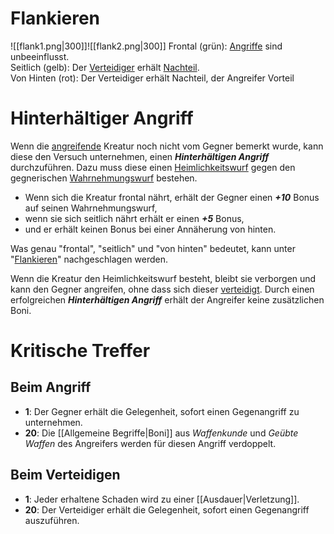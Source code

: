 # Flankieren
![[flank1.png|300]]![[flank2.png|300]]
Frontal (grün): [Angriffe](https://jaegerstein.github.io/#Kampf) sind unbeeinflusst.  
Seitlich (gelb): Der [Verteidiger](https://jaegerstein.github.io/#Verteidigung) erhält [Nachteil](https://jaegerstein.github.io/#Vorteil%20%26%20Nachteil).  
Von Hinten (rot): Der Verteidiger erhält Nachteil, der Angreifer Vorteil

# Hinterhältiger Angriff
Wenn die [angreifende](https://jaegerstein.github.io/#Kampf) Kreatur noch nicht vom Gegner bemerkt wurde, kann diese den Versuch unternehmen, einen **_Hinterhältigen Angriff_** durchzuführen. Dazu muss diese einen [Heimlichkeitswurf](https://jaegerstein.github.io/#F%C3%A4higkeiten) gegen den gegnerischen [Wahrnehmungswurf](https://jaegerstein.github.io/#Attribute) bestehen.

- Wenn sich die Kreatur frontal nährt, erhält der Gegner einen **_+10_** Bonus auf seinen Wahrnehmungswurf,
- wenn sie sich seitlich nährt erhält er einen **_+5_** Bonus,
- und er erhält keinen Bonus bei einer Annäherung von hinten.

Was genau "frontal", "seitlich" und "von hinten" bedeutet, kann unter "[Flankieren](https://jaegerstein.github.io/#Flankieren)" nachgeschlagen werden.

Wenn die Kreatur den Heimlichkeitswurf besteht, bleibt sie verborgen und kann den Gegner angreifen, ohne dass sich dieser [verteidigt](https://jaegerstein.github.io/#Verteidigung). Durch einen erfolgreichen **_Hinterhältigen Angriff_** erhält der Angreifer keine zusätzlichen Boni.

# Kritische Treffer
## Beim Angriff
- **1**: Der Gegner erhält die Gelegenheit, sofort einen Gegenangriff zu unternehmen.
- **20**: Die [[Allgemeine Begriffe|Boni]] aus *Waffenkunde* und *Geübte Waffen* des Angreifers werden für diesen Angriff verdoppelt.
## Beim Verteidigen
- **1**: Jeder erhaltene Schaden wird zu einer [[Ausdauer|Verletzung]].
- **20**: Der Verteidiger erhält die Gelegenheit, sofort einen Gegenangriff auszuführen.

